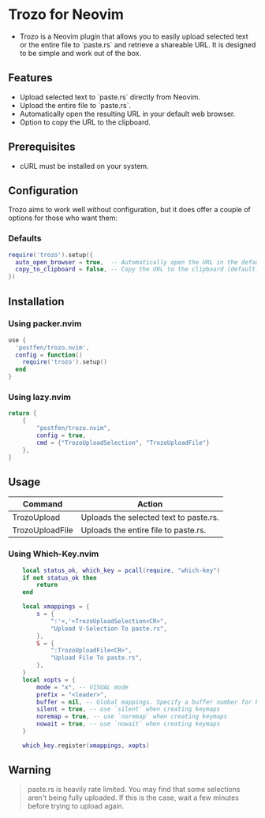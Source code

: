 # Trozo for Neovim

- Trozo is a Neovim plugin that allows you to easily upload selected text or the entire file to \`paste.rs\` and retrieve a shareable URL. It is designed to be simple and work out of the box.

## Features

- Upload selected text to \`paste.rs\` directly from Neovim.
- Upload the entire file to \`paste.rs\`.
- Automatically open the resulting URL in your default web browser.
- Option to copy the URL to the clipboard.

## Prerequisites

- cURL must be installed on your system.

## Configuration

Trozo aims to work well without configuration, but it does offer a couple of options for those who want them:

### Defaults

```lua
require('trozo').setup({
  auto_open_browser = true,  -- Automatically open the URL in the default web browser (default: true)
  copy_to_clipboard = false, -- Copy the URL to the clipboard (default: false)
})
```

## Installation

### Using packer.nvim

```lua
use {
  'postfen/trozo.nvim',
  config = function()
    require('trozo').setup()
  end
}
```

### Using lazy.nvim

```lua
return {
    {
        "postfen/trozo.nvim",
        config = true,
        cmd = {"TrozoUploadSelection", "TrozoUploadFile"}
    },
}
```

## Usage

| Command          | Action                                           |
|------------------|--------------------------------------------------|
| TrozoUpload     | Uploads the selected text to paste.rs.       |
| TrozoUploadFile | Uploads the entire file to paste.rs.         |

### Using Which-Key.nvim

```lua
    local status_ok, which_key = pcall(require, "which-key")
    if not status_ok then
        return
    end

    local xmappings = {
        s = {
            ":'<,'>TrozoUploadSelection<CR>",
            "Upload V-Selection To paste.rs",
        },
        S = {
            ":TrozoUploadFile<CR>",
            "Upload File To paste.rs",
        },
    }
    local xopts = {
        mode = "x", -- VISUAL mode
        prefix = "<leader>",
        buffer = nil, -- Global mappings. Specify a buffer number for buffer local mappings
        silent = true, -- use `silent` when creating keymaps
        noremap = true, -- use `noremap` when creating keymaps
        nowait = true, -- use `nowait` when creating keymaps
    }

    which_key.register(xmappings, xopts)

```

## Warning

> paste.rs is heavily rate limited.
> You may find that some selections aren't being fully uploaded.
> If this is the case, wait a few minutes before trying to upload again.
